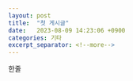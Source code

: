 ```yaml
---
layout: post
title:  "첫 게시글"
date:   2023-08-09 14:23:06 +0900
categories: 기타
excerpt_separator: <!--more-->
---
```

한줄<br>
<!--more-->
